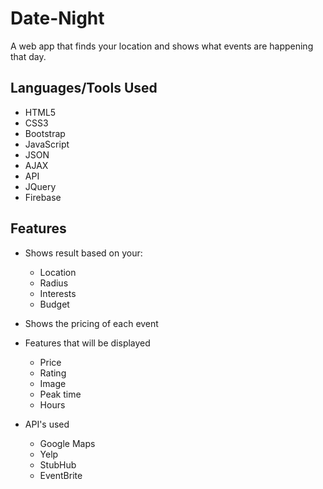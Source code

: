 # Date-Night
A web app that finds your location and shows what events are happening that day.

## Languages/Tools Used
- HTML5
- CSS3
- Bootstrap
- JavaScript
- JSON
- AJAX
- API
- JQuery
- Firebase


## Features

- Shows result based on your: 
  - Location 
  - Radius
  - Interests
  - Budget
  
- Shows the pricing of each event

- Features that will be displayed
  - Price
  - Rating
  - Image
  - Peak time
  - Hours
  
- API's used
  - Google Maps
  - Yelp
  - StubHub
  - EventBrite

